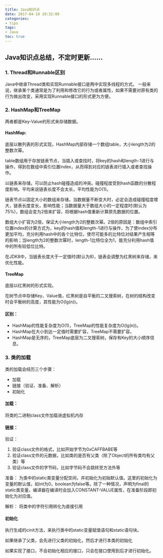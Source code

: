 ```yaml
---
title: Java知识点
date: 2017-04-10 19:32:09
categories: 
- tips
tags:
- Java
toc: true 
---
```


## Java知识点总结，不定时更新......

### 1. Thread和Runnable区别
Java中继承Thread类和实现Runnable接口是两中实现多线程的方式。
一般来说，继承某个类通常是为了利用和修改它的行为或者属性，如果不需要对原有类的行为做出改变，采用实现Runnable接口的形式更为方便。

### 2. HashMap和TreeMap
两者都是Key-Value的形式来存储数据。

#### HashMap: 
底层以散列表的形式实现，HashMap内部存储一个数组table，大小length为2的整数次幂。

table数组用于存放链表节点，当插入或查找时，将key的hash和length-1进行与操作，得到在数组中索引位置index，从而得到对应的链表进行插入或者查找操作。

以链表来存储，可以防止hash碰撞造成的冲突。碰撞程度受到hash函数的分散程度影响。平均来说链表长度不会太长，平均性能为O(1)。

链表节点以固定大小的数组来存储，当数据量不断变大时，必定会造成碰撞程度增大，链表长度变长，影响性能；当数据量大于数组大小的一定程度时(默认为75%)，数组会变为2倍来扩容，将根据hash值重新计算原先数据的位置。

数组大小扩容为2倍，保证大小length为2的整数次幂。2倍的原因是：数组中索引位置index的计算方式为，key的hash值和length-1进行与操作，为了使index分布更加平均，充分利用hash中的各个比特位，使尽可能多的比特位对结果产生相等的影响；当length为2的整数次幂时，length-1比特位全为1，能充分利用hash值中的所有较低位比特。

在JDK8中，当链表长度大于一定值时(默认为8)，链表会调整为红黑树来存储，来优化性能。

#### TreeMap
底层以红黑树的形式实现。

在树节点中存储Key、Value值，红黑树是自平衡的二叉搜索树，在树的结构改变时会平衡树的高度，其性能为O(lg(n))。

#### 区别：
* HashMap的性能复杂度为O(1)，TreeMap的性能复杂度为O(lg(n))。
* HashMap在大小到达一定值时需要扩容，TreeMap不需要扩容。
* HashMap是无序的，TreeMap底层为二叉搜索树，保存有Key的大小顺序信息。

### 3. 类的加载
类的加载会经历三个步骤：

* 加载
* 链接（验证、准备、解析）
* 初始化

#### 加载：
将类的二进制class文件加载进虚拟机内存
#### 链接：
验证：

1. 验证class文件的格式，比如开始字节为0xCAFFBABE等
2. 验证class文件的元数据，比如类的是否有父类（除了Object的所有类均有父类）等
3. 验证class文件的字节码，比如字节码不会跳转至方法外等

准备：
为类中的static类变量分配空间，并初始化为初始默认值。这里的初始化为变量的默认值，如int为0，boolean为false等。除了一种情况，声明为final的static类变量，编译器在编译时会加入CONSTANT-VALUE属性，在准备阶段即初始化为对应值。

解析：
将类中的字符引用转化为直接引用
#### 初始化
执行生成的cinit方法，来执行类中的static变量赋值语句和static语句块。

如果继承了父类，会先进行父类的初始化，然后才进行本类的初始化

如果实现了接口，不会初始化相应的接口，只会在接口使用到后才进行初始化。